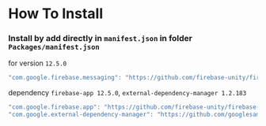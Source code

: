 # How To Install

### Install by add directly in `manifest.json` in folder `Packages/manifest.json`


for version `12.5.0`
```csharp
"com.google.firebase.messaging": "https://github.com/firebase-unity/firebase-messaging.git#12.5.0",
```


dependency `firebase-app 12.5.0`, `external-dependency-manager 1.2.183`
```csharp
"com.google.firebase.app": "https://github.com/firebase-unity/firebase-app.git#12.5.0",
"com.google.external-dependency-manager": "https://github.com/googlesamples/unity-jar-resolver.git?path=upm#v1.2.183",
```

